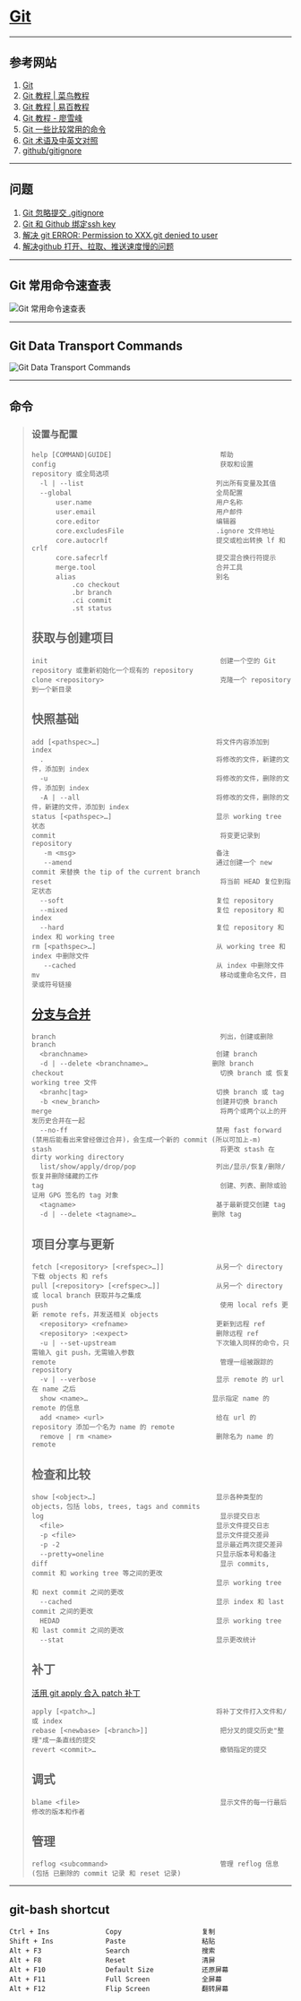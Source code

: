 # [Git](https://git-scm.com/)

---
## 参考网站
1. [Git](https://git-scm.com/)
2. [Git 教程 | 菜鸟教程](https://www.runoob.com/git/git-tutorial.html)
3. [Git 教程 | 易百教程](https://www.yiibai.com/git)
4. [Git 教程 - 廖雪峰](https://www.liaoxuefeng.com/wiki/896043488029600)
5. [Git 一些比较常用的命令](https://blog.csdn.net/weixin_37292229/article/details/71080573)
6. [Git 术语及中英文对照](https://blog.csdn.net/xufive/article/details/84647423)
7. [github/gitignore](https://github.com/github/gitignore)
---
## 问题
1. [Git 忽略提交 .gitignore](https://www.cnblogs.com/youyoui/p/8337147.html)
2. [Git 和 Github 绑定ssh key](https://blog.csdn.net/smiple9102/article/details/79254577)
3. [解决 git ERROR: Permission to XXX.git denied to user](https://www.cnblogs.com/chevin/p/9236674.html)
4. [解决github 打开、拉取、推送速度慢的问题](https://blog.csdn.net/natahew/article/details/81387885)
---
## Git 常用命令速查表
![Git 常用命令速查表](https://img-blog.csdn.net/20171126101742109)

---
## Git Data Transport Commands
![Git Data Transport Commands](https://i.stack.imgur.com/caci5.png)

---
## 命令
>### 设置与配置
>```
>help [COMMAND|GUIDE]                           帮助
>config                                         获取和设置 repository 或全局选项
>   -l | --list                                 列出所有变量及其值
>   --global                                    全局配置
>       user.name                               用户名称
>       user.email                              用户邮件
>       core.editor                             编辑器
>       core.excludesFile                       .ignore 文件地址
>       core.autocrlf                           提交或检出转换 lf 和 crlf
>       core.safecrlf                           提交混合换行符提示
>       merge.tool                              合并工具
>       alias                                   别名
>           .co checkout
>           .br branch
>           .ci commit
>           .st status
>```
>## 获取与创建项目
>```
>init                                           创建一个空的 Git repository 或重新初始化一个现有的 repository
>clone <repository>                             克隆一个 repository 到一个新目录
>```
>## 快照基础
>```
>add [<pathspec>…​]                             将文件内容添加到 index
>   .                                           将修改的文件，新建的文件，添加到 index
>   -u                                          将修改的文件，删除的文件，添加到 index
>   -A | --all                                  将修改的文件，删除的文件，新建的文件，添加到 index
>status [<pathspec>…​]                          显示 working tree 状态
>commit                                         将变更记录到 repository
>    -m <msg>                                   备注
>    --amend                                    通过创建一个 new commit 来替换 the tip of the current branch
>reset                                          将当前 HEAD 复位到指定状态
>   --soft                                      复位 repository
>   --mixed                                     复位 repository 和 index
>   --hard                                      复位 repository 和 index 和 working tree
>rm [<pathspec>…​]                              从 working tree 和 index 中删除文件
>    --cached                                   从 index 中删除文件
>mv                                             移动或重命名文件，目录或符号链接
>```
>## [分支与合并](https://git-scm.com/book/zh/v2/Git-%E5%88%86%E6%94%AF-%E5%88%86%E6%94%AF%E7%AE%80%E4%BB%8B)
>```
>branch                                         列出，创建或删除 branch
>   <branchname>                                创建 branch
>   -d | --delete <branchname>…​                删除 branch
>checkout                                       切换 branch 或 恢复 working tree 文件
>   <branhc|tag>                                切换 branch 或 tag
>   -b <new_branch>                             创建并切换 branch
>merge                                          将两个或两个以上的开发历史合并在一起
>   --no-ff                                     禁用 fast forward (禁用后能看出来曾经做过合并)，会生成一个新的 commit (所以可加上-m)
>stash                                          将更改 stash 在 dirty working directory
>   list/show/apply/drop/pop                    列出/显示/恢复/删除/恢复并删除储藏的工作
>tag                                            创建、列表、删除或验证用 GPG 签名的 tag 对象
>   <tagname>                                   基于最新提交创建 tag
>   -d | --delete <tagname>…​                   删除 tag
>```
>## 项目分享与更新
>```
>fetch [<repository> [<refspec>…​]]             从另一个 directory 下载 objects 和 refs
>pull [<repository> [<refspec>…​]]              从另一个 directory 或 local branch 获取并与之集成
>push                                           使用 local refs 更新 remote refs，并发送相关 objects
>   <repository> <refname>                      更新到远程 ref
>   <repository> :<expect>                      删除远程 ref
>   -u | --set-upstream                         下次输入同样的命令，只需输入 git push，无需输入参数
>remote                                         管理一组被跟踪的 repository
>   -v | --verbose                              显示 remote 的 url 在 name 之后
>   show <name>…​                               显示指定 name 的 remote 的信息
>   add <name> <url>                            给在 url 的 repository 添加一个名为 name 的 remote
>   remove | rm <name>                          删除名为 name 的 remote
>```
>## 检查和比较
>```
>show [<object>…​]                              显示各种类型的 objects，包括 lobs, trees, tags and commits
>log                                            显示提交日志
>   <file>                                      显示文件提交日志
>   -p <file>                                   显示文件提交差异
>   -p -2                                       显示最近两次提交差异
>   --pretty=oneline                            只显示版本号和备注
>diff                                           显示 commits, commit 和 working tree 等之间的更改
>                                               显示 working tree 和 next commit 之间的更改
>   --cached                                    显示 index 和 last commit 之间的更改
>   HEDAD                                       显示 working tree 和 last commit 之间的更改
>   --stat                                      显示更改统计
>```
>## 补丁
>[活用 git apply 合入 patch 补丁](https://juejin.im/post/6844903560564441101)
>```
>apply [<patch>…​]                              将补丁文件打入文件和/或 index
>rebase [<newbase> [<branch>]]                  把分叉的提交历史"整理"成一条直线的提交
>revert <commit>…                               撤销指定的提交
>```
>## 调式
>```
>blame <file>                                   显示文件的每一行最后修改的版本和作者
>```
>## 管理  
>```
>reflog <subcommand>                            管理 reflog 信息 (包括 已删除的 commit 记录 和 reset 记录)
>```
---
## git-bash shortcut
```
Ctrl + Ins              Copy                    复制
Shift + Ins             Paste                   粘贴
Alt + F3                Search                  搜索
Alt + F8                Reset                   清屏
Alt + F10               Default Size            还原屏幕
Alt + F11               Full Screen             全屏幕
Alt + F12               Flip Screen             翻转屏幕
```